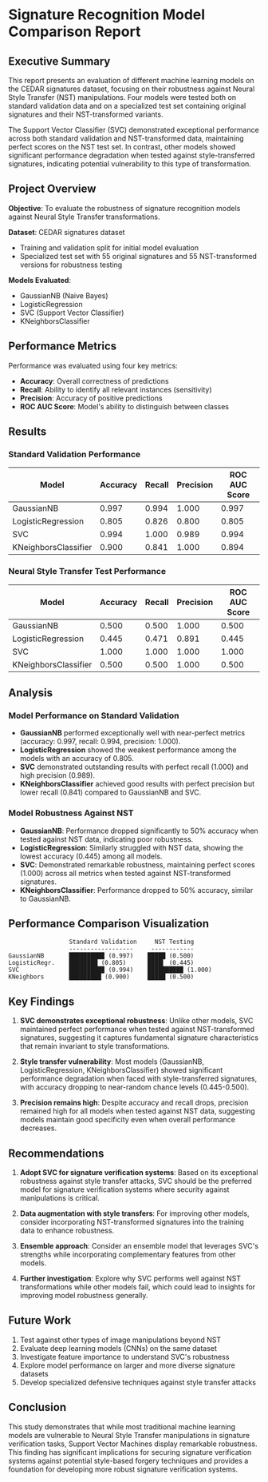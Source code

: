 # Signature Recognition Model Comparison Report

## Executive Summary

This report presents an evaluation of different machine learning models on the CEDAR signatures dataset, focusing on their robustness against Neural Style Transfer (NST) manipulations. Four models were tested both on standard validation data and on a specialized test set containing original signatures and their NST-transformed variants.

The Support Vector Classifier (SVC) demonstrated exceptional performance across both standard validation and NST-transformed data, maintaining perfect scores on the NST test set. In contrast, other models showed significant performance degradation when tested against style-transferred signatures, indicating potential vulnerability to this type of transformation.

## Project Overview

**Objective**: To evaluate the robustness of signature recognition models against Neural Style Transfer transformations.

**Dataset**: CEDAR signatures dataset
- Training and validation split for initial model evaluation
- Specialized test set with 55 original signatures and 55 NST-transformed versions for robustness testing

**Models Evaluated**:
- GaussianNB (Naive Bayes)
- LogisticRegression
- SVC (Support Vector Classifier)
- KNeighborsClassifier

## Performance Metrics

Performance was evaluated using four key metrics:
- **Accuracy**: Overall correctness of predictions
- **Recall**: Ability to identify all relevant instances (sensitivity)
- **Precision**: Accuracy of positive predictions
- **ROC AUC Score**: Model's ability to distinguish between classes

## Results

### Standard Validation Performance

| Model | Accuracy | Recall | Precision | ROC AUC Score |
|-------|----------|--------|-----------|---------------|
| GaussianNB | 0.997 | 0.994 | 1.000 | 0.997 |
| LogisticRegression | 0.805 | 0.826 | 0.800 | 0.805 |
| SVC | 0.994 | 1.000 | 0.989 | 0.994 |
| KNeighborsClassifier | 0.900 | 0.841 | 1.000 | 0.894 |

### Neural Style Transfer Test Performance

| Model | Accuracy | Recall | Precision | ROC AUC Score |
|-------|----------|--------|-----------|---------------|
| GaussianNB | 0.500 | 0.500 | 1.000 | 0.500 |
| LogisticRegression | 0.445 | 0.471 | 0.891 | 0.445 |
| SVC | 1.000 | 1.000 | 1.000 | 1.000 |
| KNeighborsClassifier | 0.500 | 0.500 | 1.000 | 0.500 |

## Analysis

### Model Performance on Standard Validation

- **GaussianNB** performed exceptionally well with near-perfect metrics (accuracy: 0.997, recall: 0.994, precision: 1.000).
- **LogisticRegression** showed the weakest performance among the models with an accuracy of 0.805.
- **SVC** demonstrated outstanding results with perfect recall (1.000) and high precision (0.989).
- **KNeighborsClassifier** achieved good results with perfect precision but lower recall (0.841) compared to GaussianNB and SVC.

### Model Robustness Against NST

- **GaussianNB**: Performance dropped significantly to 50% accuracy when tested against NST data, indicating poor robustness.
- **LogisticRegression**: Similarly struggled with NST data, showing the lowest accuracy (0.445) among all models.
- **SVC**: Demonstrated remarkable robustness, maintaining perfect scores (1.000) across all metrics when tested against NST-transformed signatures.
- **KNeighborsClassifier**: Performance dropped to 50% accuracy, similar to GaussianNB.

## Performance Comparison Visualization

```
                 Standard Validation     NST Testing
                 ------------------     ------------
GaussianNB       █████████▉ (0.997)    █████ (0.500)
LogisticRegr.    ████████ (0.805)      ████▍ (0.445)
SVC              █████████▉ (0.994)    ██████████ (1.000)
KNeighbors       █████████ (0.900)     █████ (0.500)
```

## Key Findings

1. **SVC demonstrates exceptional robustness**: Unlike other models, SVC maintained perfect performance when tested against NST-transformed signatures, suggesting it captures fundamental signature characteristics that remain invariant to style transformations.

2. **Style transfer vulnerability**: Most models (GaussianNB, LogisticRegression, KNeighborsClassifier) showed significant performance degradation when faced with style-transferred signatures, with accuracy dropping to near-random chance levels (0.445-0.500).

3. **Precision remains high**: Despite accuracy and recall drops, precision remained high for all models when tested against NST data, suggesting models maintain good specificity even when overall performance decreases.

## Recommendations

1. **Adopt SVC for signature verification systems**: Based on its exceptional robustness against style transfer attacks, SVC should be the preferred model for signature verification systems where security against manipulations is critical.

2. **Data augmentation with style transfers**: For improving other models, consider incorporating NST-transformed signatures into the training data to enhance robustness.

3. **Ensemble approach**: Consider an ensemble model that leverages SVC's strengths while incorporating complementary features from other models.

4. **Further investigation**: Explore why SVC performs well against NST transformations while other models fail, which could lead to insights for improving model robustness generally.

## Future Work

1. Test against other types of image manipulations beyond NST
2. Evaluate deep learning models (CNNs) on the same dataset
3. Investigate feature importance to understand SVC's robustness
4. Explore model performance on larger and more diverse signature datasets
5. Develop specialized defensive techniques against style transfer attacks

## Conclusion

This study demonstrates that while most traditional machine learning models are vulnerable to Neural Style Transfer manipulations in signature verification tasks, Support Vector Machines display remarkable robustness. This finding has significant implications for securing signature verification systems against potential style-based forgery techniques and provides a foundation for developing more robust signature verification systems.
